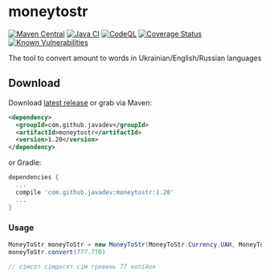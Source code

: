 moneytostr
==========

[![Maven Central](https://img.shields.io/maven-central/v/com.github.javadev/moneytostr.svg)](http://search.maven.org/#search%7Cga%7C1%7Cg%3A%22com.github.javadev%22%20AND%20a%3A%22moneytostr%22)
[![Java CI](https://github.com/javadev/moneytostr/actions/workflows/maven.yml/badge.svg)](https://github.com/javadev/moneytostr/actions/workflows/maven.yml)
[![CodeQL](https://github.com/javadev/moneytostr/actions/workflows/codeql-analysis.yml/badge.svg)](https://github.com/javadev/moneytostr/actions/workflows/codeql-analysis.yml)
[![Coverage Status](https://coveralls.io/repos/javadev/moneytostr-russian/badge.svg)](https://coveralls.io/r/javadev/moneytostr-russian)
[![Known Vulnerabilities](https://snyk.io/test/github/javadev/moneytostr/badge.svg?targetFile=pom.xml)](https://snyk.io/test/github/javadev/moneytostr?targetFile=pom.xml)


The tool to convert amount to words in Ukrainian/English/Russian languages

## Download

Download [latest release](https://github.com/javadev/moneytostr/releases) or grab via Maven:

```xml
<dependency>
  <groupId>com.github.javadev</groupId>
  <artifactId>moneytostr</artifactId>
  <version>1.20</version>
</dependency>
```
or Gradle:

```groovy
dependencies {
  ...
  compile 'com.github.javadev:moneytostr:1.20'
  ...
}
```

### Usage

```java
MoneyToStr moneyToStr = new MoneyToStr(MoneyToStr.Currency.UAH, MoneyToStr.Language.UKR, MoneyToStr.Pennies.NUMBER);
moneyToStr.convert(777.77D)

// сімсот сімдесят сім гривень 77 копійок
```
